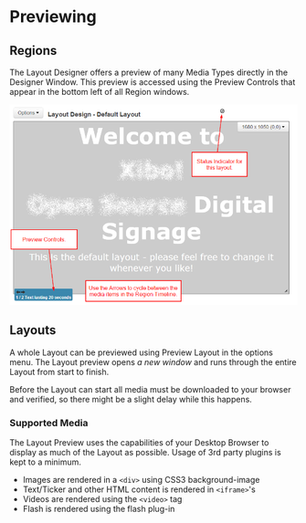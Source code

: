 <!--toc=layouts-->
# Previewing

## Regions
The Layout Designer offers a preview of many Media Types directly in the Designer Window. This preview is accessed using the Preview Controls that appear in the bottom left of all Region windows.

![Designer Preview](img/layouts_designer_preview.png)

## Layouts
A whole Layout can be previewed using Preview Layout in the options menu. The Layout preview opens *a new window* and runs through the entire Layout from start to finish.

Before the Layout can start all media must be downloaded to your browser and verified, so there might be a slight delay while this happens.

### Supported Media
The Layout Preview uses the capabilities of your Desktop Browser to display as much of the Layout as possible. Usage of 3rd party plugins is kept to a minimum.

 - Images are rendered in a `<div>` using CSS3 background-image
 - Text/Ticker and other HTML content is rendered in `<iframe>`'s
 - Videos are rendered using the `<video>` tag
 - Flash is rendered using the flash plug-in

